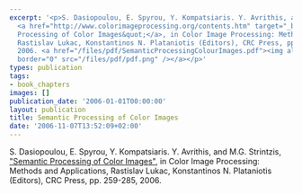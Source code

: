 ```yaml
---
excerpt: '<p>S. Dasiopoulou, E. Spyrou, Y. Kompatsiaris. Y. Avrithis, and M.G. Strintzis,
  <a href="http://www.colorimageprocessing.org/contents.htm" target="_blank">&quot;Semantic
  Processing of Color Images&quot;</a>, in Color Image Processing: Methods and Applications,
  Rastislav Lukac, Konstantinos N. Plataniotis (Editors), CRC Press, pp. 259-285,
  2006. <a href="/files/pdf/SemanticProcessingColourImages.pdf"><img align="top" alt=""
  border="0" src="/files/pdf/pdf.png" /></a></p>'
types: publication
tags:
- book_chapters
images: []
publication_date: '2006-01-01T00:00:00'
layout: publication
title: Semantic Processing of Color Images
date: '2006-11-07T13:52:09+02:00'
---
```

<p>S. Dasiopoulou, E. Spyrou, Y. Kompatsiaris. Y. Avrithis, and M.G. Strintzis, <a href="http://www.colorimageprocessing.org/contents.htm" target="_blank">&quot;Semantic Processing of Color Images&quot;</a>, in Color Image Processing: Methods and Applications, Rastislav Lukac, Konstantinos N. Plataniotis (Editors), CRC Press, pp. 259-285, 2006. <a href="/files/pdf/SemanticProcessingColourImages.pdf"><img align="top" alt="" border="0" src="/files/pdf/pdf.png" /></a></p>
